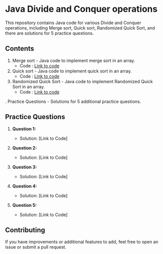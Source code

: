 # Java Divide and Conquer operations
This repository contains Java code for various Divide and Conquer operations, including Merge sort, Quick sort, Randomized Quick Sort, and there are solutions for 5 practice questions.

## Contents

1. Merge sort - Java code to implement merge sort in an array.
   - Code : [Link to code](https://github.com/adityaprajapati10/DSA-Java/blob/main/Divide%20and%20Conquer/merge.java)
2. Quick sort - Java code to implement quick sort in an array.
   - Code : [Link to code](https://github.com/adityaprajapati10/DSA-Java/blob/main/Divide%20and%20Conquer/quick.java)
3. Randomized Quick Sort - Java code to implement Randomized Quick Sort in an array.
   - Code : [Link to code](https://github.com/adityaprajapati10/DSA-Java/blob/main/Divide%20and%20Conquer/randomizedQuickSort.java)

. Practice Questions - Solutions for 5 additional practice questions.
## Practice Questions

1. **Question 1:** 
   - Solution: [Link to Code]

2. **Question 2:** 
   - Solution: [Link to Code]

3. **Question 3:** 
   - Solution: [Link to Code]

4. **Question 4:** 
   - Solution: [Link to Code]

5. **Question 5:** 
   - Solution: [Link to Code]

## Contributing

If you have improvements or additional features to add, feel free to open an issue or submit a pull request.

